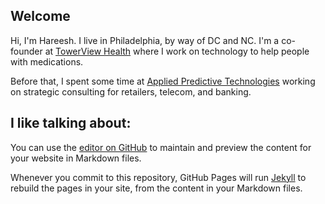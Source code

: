 ## Welcome

Hi, I'm Hareesh. I live in Philadelphia, by way of DC and NC. I'm a co-founder at [TowerView Health](https://towerviewhealth.com) where I work on technology to help people with medications.

Before that, I spent some time at [Applied Predictive Technologies](https://www.predictivetechnologies.com/en) working on strategic consulting for retailers, telecom, and banking.

I like talking about:
- 
You can use the [editor on GitHub](https://github.com/hareeshganesan/hareeshganesan.com/edit/master/README.md) to maintain and preview the content for your website in Markdown files.

Whenever you commit to this repository, GitHub Pages will run [Jekyll](https://jekyllrb.com/) to rebuild the pages in your site, from the content in your Markdown files.
